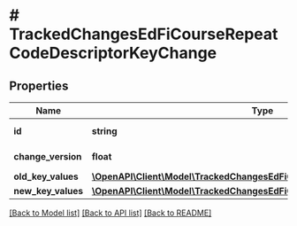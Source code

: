 # # TrackedChangesEdFiCourseRepeatCodeDescriptorKeyChange

## Properties

Name | Type | Description | Notes
------------ | ------------- | ------------- | -------------
**id** | **string** | Resource identifier | [optional]
**change_version** | **float** | Change version | [optional]
**old_key_values** | [**\OpenAPI\Client\Model\TrackedChangesEdFiCourseRepeatCodeDescriptorKey**](TrackedChangesEdFiCourseRepeatCodeDescriptorKey.md) |  | [optional]
**new_key_values** | [**\OpenAPI\Client\Model\TrackedChangesEdFiCourseRepeatCodeDescriptorKey**](TrackedChangesEdFiCourseRepeatCodeDescriptorKey.md) |  | [optional]

[[Back to Model list]](../../README.md#models) [[Back to API list]](../../README.md#endpoints) [[Back to README]](../../README.md)
